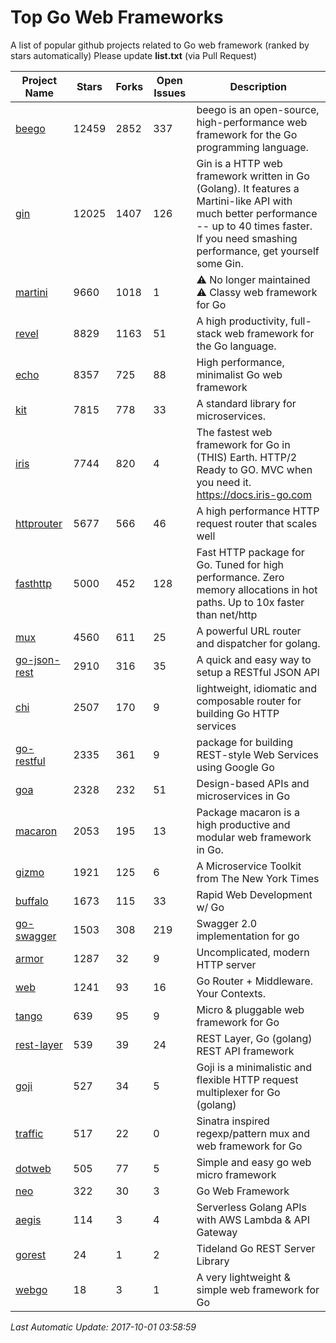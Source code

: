 # Top Go Web Frameworks
A list of popular github projects related to Go web framework (ranked by stars automatically)
Please update **list.txt** (via Pull Request)

| Project Name | Stars | Forks | Open Issues | Description |
| ------------ | ----- | ----- | ----------- | ----------- |
| [beego](https://github.com/astaxie/beego) | 12459 | 2852 | 337 | beego is an open-source, high-performance web framework for the Go programming language. |
| [gin](https://github.com/gin-gonic/gin) | 12025 | 1407 | 126 | Gin is a HTTP web framework written in Go (Golang). It features a Martini-like API with much better performance -- up to 40 times faster. If you need smashing performance, get yourself some Gin. |
| [martini](https://github.com/go-martini/martini) | 9660 | 1018 | 1 | ⚠️ No longer maintained ⚠️  Classy web framework for Go |
| [revel](https://github.com/revel/revel) | 8829 | 1163 | 51 | A high productivity, full-stack web framework for the Go language. |
| [echo](https://github.com/labstack/echo) | 8357 | 725 | 88 | High performance, minimalist Go web framework |
| [kit](https://github.com/go-kit/kit) | 7815 | 778 | 33 | A standard library for microservices. |
| [iris](https://github.com/kataras/iris) | 7744 | 820 | 4 | The fastest web framework for Go in (THIS) Earth. HTTP/2 Ready to GO. MVC when you need it. https://docs.iris-go.com |
| [httprouter](https://github.com/julienschmidt/httprouter) | 5677 | 566 | 46 | A high performance HTTP request router that scales well |
| [fasthttp](https://github.com/valyala/fasthttp) | 5000 | 452 | 128 | Fast HTTP package for Go. Tuned for high performance. Zero memory allocations in hot paths. Up to 10x faster than net/http |
| [mux](https://github.com/gorilla/mux) | 4560 | 611 | 25 | A powerful URL router and dispatcher for golang. |
| [go-json-rest](https://github.com/ant0ine/go-json-rest) | 2910 | 316 | 35 | A quick and easy way to setup a RESTful JSON API |
| [chi](https://github.com/go-chi/chi) | 2507 | 170 | 9 | lightweight, idiomatic and composable router for building Go HTTP services |
| [go-restful](https://github.com/emicklei/go-restful) | 2335 | 361 | 9 | package for building REST-style Web Services using Google Go |
| [goa](https://github.com/goadesign/goa) | 2328 | 232 | 51 | Design-based APIs and microservices in Go |
| [macaron](https://github.com/go-macaron/macaron) | 2053 | 195 | 13 | Package macaron is a high productive and modular web framework in Go. |
| [gizmo](https://github.com/NYTimes/gizmo) | 1921 | 125 | 6 | A Microservice Toolkit from The New York Times |
| [buffalo](https://github.com/gobuffalo/buffalo) | 1673 | 115 | 33 | Rapid Web Development w/ Go |
| [go-swagger](https://github.com/go-swagger/go-swagger) | 1503 | 308 | 219 | Swagger 2.0 implementation for go |
| [armor](https://github.com/labstack/armor) | 1287 | 32 | 9 | Uncomplicated, modern HTTP server |
| [web](https://github.com/gocraft/web) | 1241 | 93 | 16 | Go Router + Middleware. Your Contexts. |
| [tango](https://github.com/lunny/tango) | 639 | 95 | 9 | Micro & pluggable web framework for Go |
| [rest-layer](https://github.com/rs/rest-layer) | 539 | 39 | 24 | REST Layer, Go (golang) REST API framework |
| [goji](https://github.com/goji/goji) | 527 | 34 | 5 | Goji is a minimalistic and flexible HTTP request multiplexer for Go (golang) |
| [traffic](https://github.com/pilu/traffic) | 517 | 22 | 0 | Sinatra inspired regexp/pattern mux and web framework for Go |
| [dotweb](https://github.com/devfeel/dotweb) | 505 | 77 | 5 | Simple and easy go web micro framework |
| [neo](https://github.com/ivpusic/neo) | 322 | 30 | 3 | Go Web Framework |
| [aegis](https://github.com/tmaiaroto/aegis) | 114 | 3 | 4 | Serverless Golang APIs with AWS Lambda & API Gateway |
| [gorest](https://github.com/tideland/gorest) | 24 | 1 | 2 | Tideland Go REST Server Library |
| [webgo](https://github.com/bnkamalesh/webgo) | 18 | 3 | 1 | A very lightweight & simple web framework for Go |

*Last Automatic Update: 2017-10-01 03:58:59*